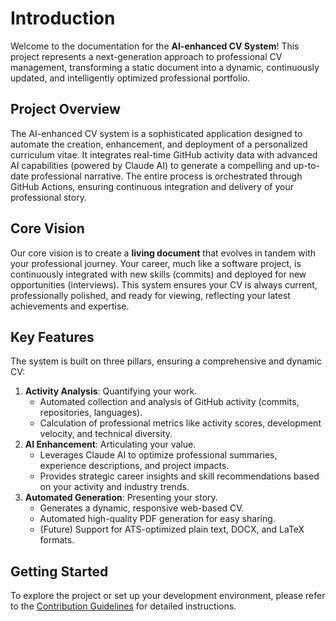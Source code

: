 # Introduction

Welcome to the documentation for the **AI-enhanced CV System**! This project represents a next-generation approach to professional CV management, transforming a static document into a dynamic, continuously updated, and intelligently optimized professional portfolio.

## Project Overview

The AI-enhanced CV system is a sophisticated application designed to automate the creation, enhancement, and deployment of a personalized curriculum vitae. It integrates real-time GitHub activity data with advanced AI capabilities (powered by Claude AI) to generate a compelling and up-to-date professional narrative. The entire process is orchestrated through GitHub Actions, ensuring continuous integration and delivery of your professional story.

## Core Vision

Our core vision is to create a **living document** that evolves in tandem with your professional journey. Your career, much like a software project, is continuously integrated with new skills (commits) and deployed for new opportunities (interviews). This system ensures your CV is always current, professionally polished, and ready for viewing, reflecting your latest achievements and expertise.

## Key Features

The system is built on three pillars, ensuring a comprehensive and dynamic CV:

1.  **Activity Analysis**: Quantifying your work.
    *   Automated collection and analysis of GitHub activity (commits, repositories, languages).
    *   Calculation of professional metrics like activity scores, development velocity, and technical diversity.
2.  **AI Enhancement**: Articulating your value.
    *   Leverages Claude AI to optimize professional summaries, experience descriptions, and project impacts.
    *   Provides strategic career insights and skill recommendations based on your activity and industry trends.
3.  **Automated Generation**: Presenting your story.
    *   Generates a dynamic, responsive web-based CV.
    *   Automated high-quality PDF generation for easy sharing.
    *   (Future) Support for ATS-optimized plain text, DOCX, and LaTeX formats.

## Getting Started

To explore the project or set up your development environment, please refer to the [Contribution Guidelines](contributing.md) for detailed instructions.
